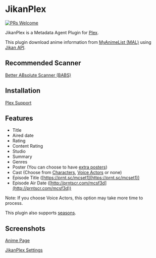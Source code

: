 # JikanPlex

[![PRs Welcome](https://img.shields.io/badge/PRs-welcome-brightgreen.svg?style=flat-square)](http://makeapullrequest.com)

JikanPlex is a Metadata Agent Plugin for [Plex](https://www.plex.tv/).

This plugin download anime information from [MyAnimeList (MAL)](https://myanimelist.net/) using [Jikan API](https://jikan.moe/).

## Recommended Scanner

[Better ABsolute Scanner (BABS)](https://forums.plex.tv/t/better-absolute-scanner-babs/11373)

## Installation

[Plex Support](https://support.plex.tv/articles/201187656-how-do-i-manually-install-a-plugin/)

## Features

- Title
- Aired date
- Rating
- Content Rating
- Studio
- Summary
- Genres
- Poster (You can choose to have [extra posters](https://prnt.sc/mct1m2))
- Cast (Choose from [Characters](https://prnt.sc/mcmvrl), [Voice Actors](https://prnt.sc/mcrvwx) or none)
- Episode Title ([https://prnt.sc/mcset1](https://prnt.sc/mcset1))
- Episode Air Date ([http://prntscr.com/mcsf3d](http://prntscr.com/mcsf3d))

Note: If you choose Voice Actors, this option may take more time to process.

This plugin also supports [seasons](https://prnt.sc/mcmva8).

## Screenshots

[Anime Page](https://prnt.sc/mctyl2)

[JikanPlex Settings](https://prnt.sc/mctzte)
